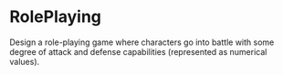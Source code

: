 # RolePlaying
Design a role-playing game where characters go into battle with some degree of attack and defense capabilities (represented as numerical values). 
